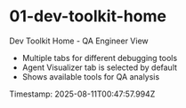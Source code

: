 # 01-dev-toolkit-home

Dev Toolkit Home - QA Engineer View

- Multiple tabs for different debugging tools
- Agent Visualizer tab is selected by default
- Shows available tools for QA analysis

Timestamp: 2025-08-11T00:47:57.994Z
